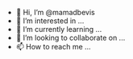 - 👋 Hi, I’m @mamadbevis
- 👀 I’m interested in ...
- 🌱 I’m currently learning ...
- 💞️ I’m looking to collaborate on ...
- 📫 How to reach me ...

<!---
mamadbevis/mamadbevis is a ✨ special ✨ repository because its `README.md` (this file) appears on your GitHub profile.
You can click the Preview link to take a look at your changes.
--->
